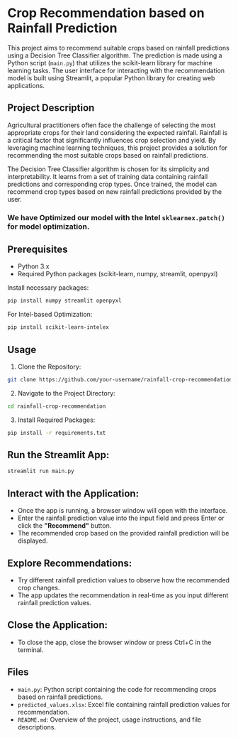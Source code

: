 # **Crop Recommendation based on Rainfall Prediction**

This project aims to recommend suitable crops based on rainfall predictions using a Decision Tree Classifier algorithm. The prediction is made using a Python script (`main.py`) that utilizes the scikit-learn library for machine learning tasks. The user interface for interacting with the recommendation model is built using Streamlit, a popular Python library for creating web applications.

## **Project Description**

Agricultural practitioners often face the challenge of selecting the most appropriate crops for their land considering the expected rainfall. Rainfall is a critical factor that significantly influences crop selection and yield. By leveraging machine learning techniques, this project provides a solution for recommending the most suitable crops based on rainfall predictions.

The Decision Tree Classifier algorithm is chosen for its simplicity and interpretability. It learns from a set of training data containing rainfall predictions and corresponding crop types. Once trained, the model can recommend crop types based on new rainfall predictions provided by the user.

### We have Optimized our model with the Intel `sklearnex.patch()` for model optimization.

## **Prerequisites**

- Python 3.x
- Required Python packages (scikit-learn, numpy, streamlit, openpyxl)

Install necessary packages:

```bash
pip install numpy streamlit openpyxl
```

For Intel-based Optimization:

```bash
pip install scikit-learn-intelex
```

## **Usage**

1. Clone the Repository:

```bash
git clone https://github.com/your-username/rainfall-crop-recommendation.git
```

2. Navigate to the Project Directory:

```bash
cd rainfall-crop-recommendation
```

3. Install Required Packages:

```bash
pip install -r requirements.txt
```

## **Run the Streamlit App:**

```bash
streamlit run main.py
```

## **Interact with the Application:**

- Once the app is running, a browser window will open with the interface.
- Enter the rainfall prediction value into the input field and press Enter or click the **"Recommend"** button.
- The recommended crop based on the provided rainfall prediction will be displayed.

## **Explore Recommendations:**

- Try different rainfall prediction values to observe how the recommended crop changes.
- The app updates the recommendation in real-time as you input different rainfall prediction values.

## **Close the Application:**

- To close the app, close the browser window or press Ctrl+C in the terminal.

## **Files**

- `main.py`: Python script containing the code for recommending crops based on rainfall predictions.
- `predicted_values.xlsx`: Excel file containing rainfall prediction values for recommendation.
- `README.md`: Overview of the project, usage instructions, and file descriptions.
